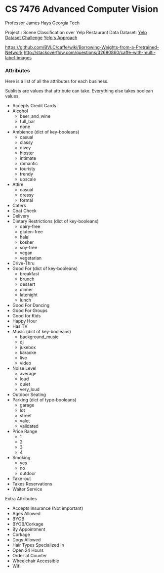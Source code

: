 CS 7476 Advanced Computer Vision
================================
Professor James Hays
Georgia Tech

Project : Scene Classification over Yelp Restaurant Data
Dataset: [Yelp Dataset Challenge](http://www.yelp.com/dataset_challenge)
[Yelp's Approach](http://engineeringblog.yelp.com/2015/10/how-we-use-deep-learning-to-classify-business-photos-at-yelp.html)

https://github.com/BVLC/caffe/wiki/Borrowing-Weights-from-a-Pretrained-Network
http://stackoverflow.com/questions/32680860/caffe-with-multi-label-images


### Attributes

Here is a list of all the attributes for each business.

Sublists are values that attribute can take. Everything else takes boolean values.

- Accepts Credit Cards
- Alcohol
    * beer_and_wine
    * full_bar
    * none
- Ambience (dict of key-booleans)
    * casual
    * classy
    * divey
    * hipster
    * intimate
    * romantic
    * touristy
    * trendy
    * upscale
- Attire
    * casual
    * dressy
    * formal
- Caters
- Coat Check
- Delivery
- Dietary Restrictions (dict of key-booleans)
    * dairy-free
    * gluten-free
    * halal
    * kosher
    * soy-free
    * vegan
    * vegetarian
- Drive-Thru
- Good For (dict of key-booleans)
    * breakfast
    * brunch
    * dessert
    * dinner
    * latenight
    * lunch
- Good For Dancing
- Good For Groups
- Good for Kids
- Happy Hour
- Has TV
- Music (dict of key-booleans)
    * background_music
    * dj
    * jukebox
    * karaoke
    * live
    * video
- Noise Level
    * average
    * loud
    * quiet
    * very_loud
- Outdoor Seating
- Parking (dict of type-booleans)
    * garage
    * lot
    * street
    * valet
    * validated
- Price Range
    * 1
    * 2
    * 3
    * 4
- Smoking
    * yes
    * no
    * outdoor
- Take-out
- Takes Reservations
- Waiter Service


Extra Attributes
- Accepts Insurance (Not important)
- Ages Allowed
- BYOB
- BYOB/Corkage
- By Appointment
- Corkage
- Dogs Allowed
- Hair Types Specialized In
- Open 24 Hours
- Order at Counter
- Wheelchair Accessible
- Wifi
